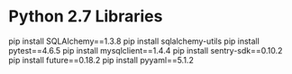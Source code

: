 # Python 2.7 Libraries

pip install SQLAlchemy==1.3.8
pip install sqlalchemy-utils
pip install pytest==4.6.5
pip install mysqlclient==1.4.4
pip install sentry-sdk==0.10.2
pip install future==0.18.2
pip install pyyaml==5.1.2
